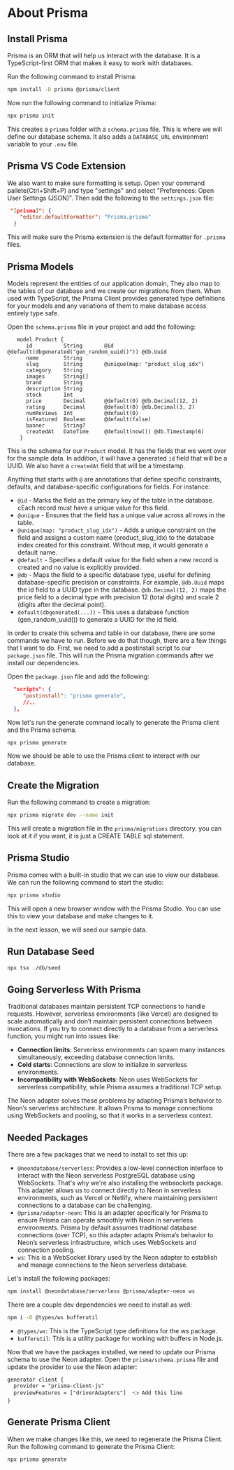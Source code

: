# About Prisma

## Install Prisma

Prisma is an ORM that will help us interact with the database. It is a TypeScript-first ORM that makes it easy to work with databases.

Run the following command to install Prisma:

```bash
npm install -D prisma @prisma/client
```

Now run the following command to initialize Prisma:

```bash
npx prisma init
```

This creates a `prisma` folder with a `schema.prisma` file. This is where we will define our database schema. It also adds a `DATABASE_URL` environment variable to your `.env` file.

## Prisma VS Code Extension

We also want to make sure formatting is setup. Open your command pallete(Ctrl+Shift+P) and type "settings" and select "Preferences: Open User Settings (JSON)". Then add the following to the `settings.json` file:

```json
 "[prisma]": {
    "editor.defaultFormatter": "Prisma.prisma"
  }
```

This will make sure the Prisma extension is the default formatter for `.prisma` files.

## Prisma Models

Models represent the entities of our application domain, They also map to the tables of our database and we create our migrations from them. When used with TypeScript, the Prisma Client provides generated type definitions for your models and any variations of them to make database access entirely type safe.

Open the `schema.prisma` file in your project and add the following:

```prisma
   model Product {
      id          String       @id @default(dbgenerated("gen_random_uuid()")) @db.Uuid
      name        String
      slug        String       @unique(map: "product_slug_idx")
      category    String
      images      String[]
      brand       String
      description String
      stock       Int
      price       Decimal      @default(0) @db.Decimal(12, 2)
      rating      Decimal      @default(0) @db.Decimal(3, 2)
      numReviews  Int          @default(0)
      isFeatured  Boolean      @default(false)
      banner      String?
      createdAt   DateTime     @default(now()) @db.Timestamp(6)
    }
```

This is the schema for our `Product` model. It has the fields that we went over for the sample data. In addition, it will have a generated `id` field that will be a UUID. We also have a `createdAt` field that will be a timestamp.

Anything that starts with `@` are annotations that define specific constraints, defaults, and database-specific configurations for fields. For instance:

- `@id` - Marks the field as the primary key of the table in the database. cEach record must have a unique value for this field.
- `@unique` - Ensures that the field has a unique value across all rows in the table.
- `@unique(map: "product_slug_idx")` - Adds a unique constraint on the field and assigns a custom name (product_slug_idx) to the database index created for this constraint. Without map, it would generate a default name.
- `@default` - Specifies a default value for the field when a new record is created and no value is explicitly provided.
- `@db` - Maps the field to a specific database type, useful for defining database-specific precision or constraints. For example, `@db.Uuid` maps the id field to a UUID type in the database. `@db.Decimal(12, 2)` maps the price field to a decimal type with precision 12 (total digits) and scale 2 (digits after the decimal point).
- `default(dbgenerated(...))` - This uses a database function (gen_random_uuid()) to generate a UUID for the id field.

In order to create this schema and table in our database, there are some commands we have to run. Before we do that though, there are a few things that I want to do. First, we need to add a postinstall script to our `package.json` file. This will run the Prisma migration commands after we install our dependencies.

Open the `package.json` file and add the following:

```json
  "scripts": {
     "postinstall": "prisma generate",
     //..
  },
```

Now let's run the generate command locally to generate the Prisma client and the Prisma schema.

```bash
npx prisma generate
```

Now we should be able to use the Prisma client to interact with our database.

## Create the Migration

Run the following command to create a migration:

```bash
npx prisma migrate dev --name init
```

This will create a migration file in the `prisma/migrations` directory. you can look at it if you want, it is just a CREATE TABLE sql statement.

## Prisma Studio

Prisma comes with a built-in studio that we can use to view our database. We can run the following command to start the studio:

```bash
npx prisma studio
```

This will open a new browser window with the Prisma Studio. You can use this to view your database and make changes to it.

In the next lesson, we will seed our sample data.

## Run Database Seed

```bash
npx tsx ./db/seed
```

## Going Serverless With Prisma

Traditional databases maintain persistent TCP connections to handle requests. However, serverless environments (like Vercel) are designed to scale automatically and don’t maintain persistent connections between invocations. If you try to connect directly to a database from a serverless function, you might run into issues like:

- **Connection limits**: Serverless environments can spawn many instances simultaneously, exceeding database connection limits.
- **Cold starts**: Connections are slow to initialize in serverless environments.
- **Incompatibility with WebSockets**: Neon uses WebSockets for serverless compatibility, while Prisma assumes a traditional TCP setup.

The Neon adapter solves these problems by adapting Prisma’s behavior to Neon’s serverless architecture. It allows Prisma to manage connections using WebSockets and pooling, so that it works in a serverless context.

## Needed Packages

There are a few packages that we need to install to set this up:

- `@neondatabase/serverless`: Provides a low-level connection interface to interact with the Neon serverless PostgreSQL database using WebSockets. That's why we're also installing the websockets package. This adapter allows us to connect directly to Neon in serverless environments, such as Vercel or Netlify, where maintaining persistent connections to a database can be challenging.
- `@prisma/adapter-neon`: This is an adapter specifically for Prisma to ensure Prisma can operate smoothly with Neon in serverless environments. Prisma by default assumes traditional database connections (over TCP), so this adapter adapts Prisma’s behavior to Neon’s serverless infrastructure, which uses WebSockets and connection pooling.
- `ws`: This is a WebSocket library used by the Neon adapter to establish and manage connections to the Neon serverless database.

Let's install the following packages:

```bash
npm install @neondatabase/serverless @prisma/adapter-neon ws
```

There are a couple dev dependencies we need to install as well:

```bash
npm i -D @types/ws bufferutil
```

- `@types/ws`: This is the TypeScript type definitions for the ws package.
- `bufferutil`: This is a utility package for working with buffers in Node.js.

Now that we have the packages installed, we need to update our Prisma schema to use the Neon adapter. Open the `prisma/schema.prisma` file and update the provider to use the Neon adapter:

```prisma
generator client {
  provider = "prisma-client-js"
  previewFeatures = ["driverAdapters"]  👈 Add this line
}
```

## Generate Prisma Client

When we make changes like this, we need to regenerate the Prisma Client. Run the following command to generate the Prisma Client:

```bash
npx prisma generate
```
